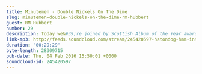 ```yaml
---
title: Minutemen - Double Nickels On The Dime
slug: minutemen-double-nickels-on-the-dime-rm-hubbert
guest: RM Hubbert
number: 29
description: Today we&#39;re joined by Scottish Album of the Year award winner RM Hubbert to discuss the influence of Minutemen&#39;s seminal punk album &quot;Double Nickels On The Dime&quot;. We talk about what exactly &quot;punk&quot; is, &quot;twinkle twinkle little star&quot; and various songs &#39;bout plumbing.
link-mp3: http://feeds.soundcloud.com/stream/245420597-hatondog-hmm-interesting-choice-ep29-minutemen-double-nickels-on-the-dime-feat-rm-hubbert.mp3
duration: "00:29:29"
byte-length: 28309715
pub-date: Thu, 04 Feb 2016 15:50:01 +0000
soundcloud-id: 245420597
---
```

